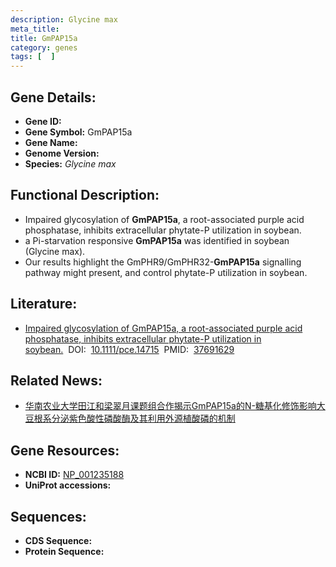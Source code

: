 ```yaml
---
description: Glycine max
meta_title:
title: GmPAP15a
category: genes
tags: [  ]
---
```


## Gene Details:
- **Gene ID:**	[](https://www.maizegdb.org/gene_center/gene/)
- **Gene Symbol:** GmPAP15a
- **Gene Name:** 
- **Genome Version:** []()
- **Species:** *Glycine max*

## Functional Description:
   - Impaired glycosylation of **GmPAP15a**, a root-associated purple acid phosphatase, inhibits extracellular phytate-P utilization in soybean.
   - a Pi-starvation responsive **GmPAP15a** was identified in soybean (Glycine max).
   - Our results highlight the GmPHR9/GmPHR32-**GmPAP15a** signalling pathway might present, and control phytate-P utilization in soybean.

## Literature:
   - [Impaired glycosylation of GmPAP15a, a root-associated purple acid phosphatase, inhibits extracellular phytate-P utilization in soybean.]( https://onlinelibrary.wiley.com/doi/10.1111/pce.14715)&nbsp;&nbsp;DOI:&nbsp;&nbsp;[10.1111/pce.14715](https://onlinelibrary.wiley.com/doi/10.1111/pce.14715)&nbsp;&nbsp;PMID:&nbsp;&nbsp;[37691629](https://pubmed.ncbi.nlm.nih.gov/37691629/)

## Related News:
   - [华南农业大学田江和梁翠月课题组合作揭示GmPAP15a的N-糖基化修饰影响大豆根系分泌紫色酸性磷酸酶及其利用外源植酸磷的机制](https://mp.weixin.qq.com/s?__biz=MzIyOTY2NDYyNQ==&mid=2247581328&idx=5&sn=9f7e3e8ab77668df5d3de685376c08f4&chksm=e9d82c5dbe08da001a1801e6a7d20c475b7e7105f5b20fa3fecf264e3d0b701e32b6a262e2c7&scene=27#wechat_redirect)

## Gene Resources:
- **NCBI ID:** [NP_001235188](https://www.ncbi.nlm.nih.gov/gene/?term=NP_001235188)
- **UniProt accessions:** [](https://www.uniprot.org/uniprotkb//entry)

## Sequences:
- **CDS Sequence:**
- **Protein Sequence:**
